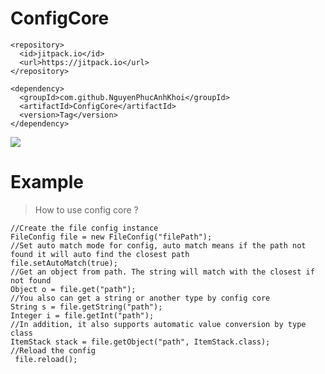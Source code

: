 # ConfigCore
```
<repository>
  <id>jitpack.io</id>
  <url>https://jitpack.io</url>
</repository>
```
```
<dependency>
  <groupId>com.github.NguyenPhucAnhKhoi</groupId>
  <artifactId>ConfigCore</artifactId>
  <version>Tag</version>
</dependency>
```
[![](https://jitpack.io/v/NguyenPhucAnhKhoi/ConfigCore.svg)](https://jitpack.io/#NguyenPhucAnhKhoi/ConfigCore)

# Example
> How to use config core ?
```
//Create the file config instance
FileConfig file = new FileConfig("filePath");
//Set auto match mode for config, auto match means if the path not found it will auto find the closest path
file.setAutoMatch(true);
//Get an object from path. The string will match with the closest if not found
Object o = file.get("path");
//You also can get a string or another type by config core
String s = file.getString("path");
Integer i = file.getInt("path");
//In addition, it also supports automatic value conversion by type class
ItemStack stack = file.getObject("path", ItemStack.class);
//Reload the config
 file.reload();
```
